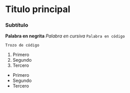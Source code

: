 # Titulo principal
### Subtítulo
**Palabra en negrita**
*Palabra en cursiva*
`Palabra en código`
<pre><code>Trozo de código</code></pre>
1. Primero
2. Segundo
3. Tercero
- Primero
- Segundo 
- Tercero
